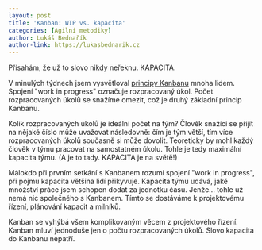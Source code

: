 ```yaml
---
layout: post
title: 'Kanban: WIP vs. kapacita'
categories: [Agilní metodiky]
author: Lukáš Bednařík
author-link: https://lukasbednarik.cz
---
```


Přísahám, že už to slovo nikdy neřeknu. KAPACITA.

<!--more-->

V minulých týdnech jsem vysvětloval [principy Kanbanu](/principy-kanbanu/) mnoha lidem.
Spojení "work in progress" označuje rozpracovaný úkol.
Počet rozpracovaných úkolů se snažíme omezit, což je druhý základní princip Kanbanu.

Kolik rozpracovaných úkolů je ideální počet na tým?
Člověk snažící se přijít na nějaké číslo může uvažovat následovně:
čím je tým větší, tím více rozpracovaných úkolů současně si může dovolit.
Teoreticky by mohl každý člověk v týmu pracovat na samostatném úkolu.
Tohle je tedy maximální kapacita týmu. (A je to tady. KAPACITA je na světě!)

Málokdo při prvním setkání s Kanbanem rozumí spojení "work in progress",
při pojmu kapacita většina lidí přikyvuje.
Kapacita týmu udává, jaké množství práce jsem schopen dodat za jednotku času.
Jenže... tohle už nemá nic společného s Kanbanem. Tímto se dostáváme k projektovému řízení,
plánování kapacit a milníků.

Kanban se vyhýbá všem komplikovaným věcem z projektového řízení.
Kanban mluví jednoduše jen o počtu rozpracovaných úkolů.
Slovo kapacita do Kanbanu nepatří.
